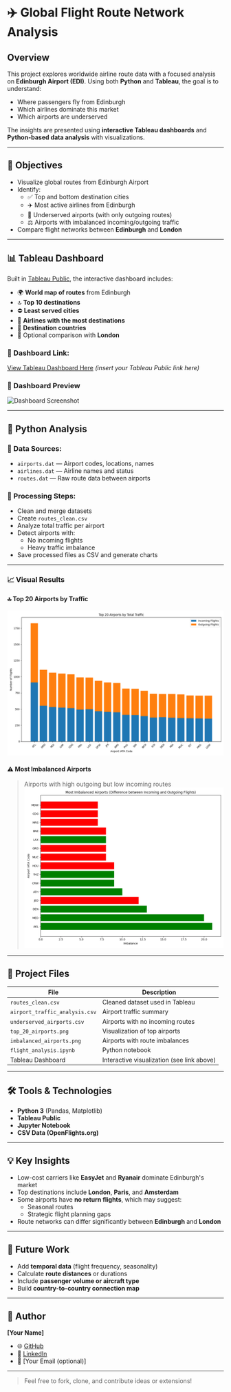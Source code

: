 # ✈️ Global Flight Route Network Analysis

##  Overview

This project explores worldwide airline route data with a focused analysis on **Edinburgh Airport (EDI)**.
Using both **Python** and **Tableau**, the goal is to understand:

- Where passengers fly from Edinburgh
- Which airlines dominate this market
- Which airports are underserved
<!-- How route networks compare between Edinburgh and other major hubs like **London** -->

The insights are presented using **interactive Tableau dashboards** and **Python-based data analysis** with visualizations.

---

## 🎯 Objectives

- Visualize global routes from Edinburgh Airport
- Identify:
  - ✅ Top and bottom destination cities
  - ✈️ Most active airlines from Edinburgh
  - 🚫 Underserved airports (with only outgoing routes)
  - ⚖️ Airports with imbalanced incoming/outgoing traffic
- Compare flight networks between **Edinburgh** and **London**

---

## 📊 Tableau Dashboard

Built in [Tableau Public](https://public.tableau.com/), the interactive dashboard includes:

- 🌍 **World map of routes** from Edinburgh
- 🔝 **Top 10 destinations**
- ⛔ **Least served cities**
- 🏢 **Airlines with the most destinations**
- 📌 **Destination countries**
- 🔄 Optional comparison with **London**

### 🔗 Dashboard Link:
[View Tableau Dashboard Here](#) *(insert your Tableau Public link here)*

### 📸 Dashboard Preview
![Dashboard Screenshot](./bcac623c-9a9d-42e8-a65f-9ce3d21588dc.png)

---

## 🐍 Python Analysis

### 📁 Data Sources:
- `airports.dat` — Airport codes, locations, names
- `airlines.dat` — Airline names and status
- `routes.dat` — Raw route data between airports

### 🔧 Processing Steps:
- Clean and merge datasets
- Create `routes_clean.csv`
- Analyze total traffic per airport
- Detect airports with:
  - No incoming flights
  - Heavy traffic imbalance
- Save processed files as CSV and generate charts

---

### 📈 Visual Results

#### 🔝 Top 20 Airports by Traffic
![Top Airports](./top_20_airports.png)

#### ⚠️ Most Imbalanced Airports
> Airports with high outgoing but low incoming routes
![Imbalanced Airports](./imbalanced_airports.png)

---

## 📂 Project Files

| File | Description |
|------|-------------|
| `routes_clean.csv` | Cleaned dataset used in Tableau |
| `airport_traffic_analysis.csv` | Airport traffic summary |
| `underserved_airports.csv` | Airports with no incoming routes |
| `top_20_airports.png` | Visualization of top airports |
| `imbalanced_airports.png` | Airports with route imbalances |
| `flight_analysis.ipynb` | Python notebook |
| Tableau Dashboard | Interactive visualization (see link above) |

---

## 🛠️ Tools & Technologies

- **Python 3** (Pandas, Matplotlib)
- **Tableau Public**
- **Jupyter Notebook**
- **CSV Data (OpenFlights.org)**

---

## 💡 Key Insights

- Low-cost carriers like **EasyJet** and **Ryanair** dominate Edinburgh's market
- Top destinations include **London**, **Paris**, and **Amsterdam**
- Some airports have **no return flights**, which may suggest:
  - Seasonal routes
  - Strategic flight planning gaps
- Route networks can differ significantly between **Edinburgh** and **London**

---

## 📌 Future Work

- Add **temporal data** (flight frequency, seasonality)
- Calculate **route distances** or durations
- Include **passenger volume or aircraft type**
- Build **country-to-country connection map**

---

## 👤 Author

**[Your Name]**  
- 🌐 [GitHub](https://github.com/yourusername)  
- 💼 [LinkedIn](https://www.linkedin.com/in/yourprofile)  
- 📧 [Your Email (optional)]

---

> Feel free to fork, clone, and contribute ideas or extensions!

